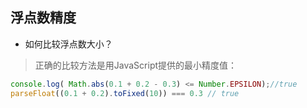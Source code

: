 ## 浮点数精度
* 如何比较浮点数大小？
> 正确的比较方法是用JavaScript提供的最小精度值：
```js
console.log( Math.abs(0.1 + 0.2 - 0.3) <= Number.EPSILON);//true
parseFloat((0.1 + 0.2).toFixed(10)) === 0.3 // true
```
